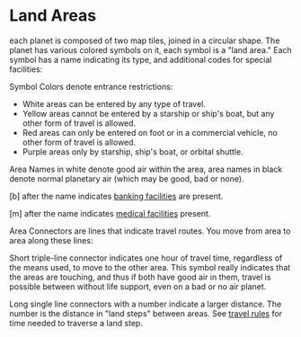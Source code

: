 # Land Areas

each planet is composed of two map tiles, joined in a circular
shape. The planet has various colored symbols on it, each
symbol is a "land area." Each symbol has a name indicating its
type, and additional codes for special facilities:

Symbol Colors denote entrance restrictions:

- White areas can be entered by any type of travel.
- Yellow areas cannot be entered by a starship or ship's boat, but any other form of travel is allowed.
- Red areas can only be entered on foot or in a commercial vehicle, no other form of travel is allowed.
- Purple areas only by starship, ship's boat, or orbital shuttle.

Area Names in white denote good air within the area, area
names in black denote normal planetary air (which may be
good, bad or none).

[b] after the name indicates [banking facilities](r232a) are present.

[m] after the name indicates [medical facilities](r231c) present.

Area Connectors are lines that indicate travel routes. You move
from area to area along these lines:

Short triple-line connector indicates one hour of travel time,
regardless of the means used, to move to the other area.
This symbol really indicates that the areas are touching, and
thus if both have good air in them, travel is possible between
without life support, even on a bad or no air planet.

Long single line connectors with a number indicate a larger
distance. The number is the distance in "land steps" between
areas. See [travel rules](r203a) for time needed to traverse a
land step.
